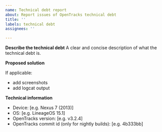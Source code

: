 ```yaml
---
name: Technical debt report
about: Report issues of OpenTracks technical debt
title: ''
labels: technical debt
assignees: ''

---
```


**Describe the technical debt**
A clear and concise description of what the technical debt is.

**Proposed solution**

If applicable:
* add screenshots
* add logcat output

**Technical information**
 - Device: [e.g. Nexus 7 (2013)]
 - OS: [e.g. LineageOS 15.1]
 - OpenTracks version: [e.g. v3.2.4]
 - OpenTracks commit id (only for nightly builds): [e.g. 4b333bb]
